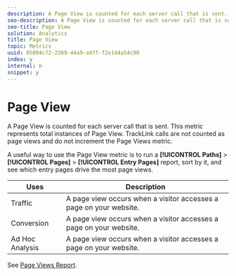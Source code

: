 ```yaml
---
description: A Page View is counted for each server call that is sent. This metric represents total instances of Page View. TrackLink calls are not counted as page views and do not increment the Page Views metric.
seo-description: A Page View is counted for each server call that is sent. This metric represents total instances of Page View. TrackLink calls are not counted as page views and do not increment the Page Views metric.
seo-title: Page View
solution: Analytics
title: Page View
topic: Metrics
uuid: 85004c72-2369-44a9-a97f-f2e144a54c90
index: y
internal: n
snippet: y
---
```


# Page View

A Page View is counted for each server call that is sent. This metric represents total instances of Page View. TrackLink calls are not counted as page views and do not increment the Page Views metric.

 A useful way to use the Page View metric is to run a **[!UICONTROL Paths]** > **[!UICONTROL Pages]** > **[!UICONTROL Entry Pages]** report, sort by it, and see which entry pages drive the most page views. 

|  Uses  | Description  |
|---|---|
|  Traffic  | A page view occurs when a visitor accesses a page on your website.  |
|  Conversion  | A page view occurs when a visitor accesses a page on your website.  |
|  Ad Hoc Analysis  | A page view occurs when a visitor accesses a page on your website.  |

See [Page Views Report](../../../components/c-variables/dimensionslist/reports-page-views.md#concept_332C9BDFD6C1495C8362860478B9BA33). 
